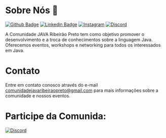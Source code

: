 # Sobre Nós 👋

[![Github Badge](https://img.shields.io/badge/-Github-000?style=flat-square&logo=Github&logoColor=white&link=https://github.com/comunidade-java-ribeirao-preto)](https://github.com/comunidade-java-ribeirao-preto)
[![Linkedin Badge](https://img.shields.io/badge/-LinkedIn-black?style=flat-square&logo=Linkedin&logoColor=white&link=https://www.linkedin.com/in/comunidade-java-ribeir%C3%A3o-preto-503b50323/)](https://www.linkedin.com/in/comunidade-java-ribeir%C3%A3o-preto-503b50323/)
[![Instagram](https://img.shields.io/badge/-Instagram-black?logo=instagram&logoColor=white)](https://www.instagram.com/comunidadejavaribeiraopreto/)
[![Discord](https://img.shields.io/badge/-Discord-black?style=flat-square&logo=Discord&logoColor=white)](https://discord.gg/T6XzutQe)

A Comunidade JAVA Ribeirão Preto tem como objetivo promover o desenvolvimento e a troca de conhecimentos sobre a linguagem Java. Oferecemos eventos, workshops e networking para todos os interessados em Java.


# Contato

Entre em contato conosco através do e-mail comunidadejavaribeiraopreto@gmail.com para mais informações sobre a comunidade e nossos eventos.

# Participe da Comunida:

[![Discord](https://img.shields.io/badge/-Grupo%E3%85%A4Whatsapp-Green?style=flat-square&logo=Whatsapp&logoColor=white)]([https://discord.gg/T6XzutQe](https://chat.whatsapp.com/LoqCp0AbmDm2FfRO1XLM27)) 
